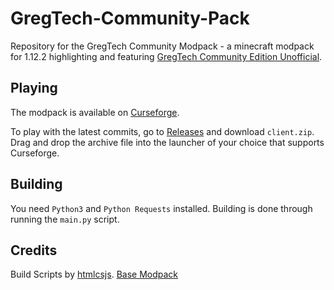 # GregTech-Community-Pack

Repository for the GregTech Community Modpack - a minecraft modpack for 1.12.2 highlighting and featuring [GregTech Community Edition Unofficial](https://github.com/GregTechCEu/GregTech).

## Playing

The modpack is available on [Curseforge](https://www.curseforge.com/minecraft/modpacks/gregtech-community-pack-gcp-nuclearcraft-edition).

To play with the latest commits, go to [Releases](https://github.com/joendter/GregTech-Community-Pack-Nuclearcraft-Edition/releases) and download `client.zip`.
Drag and drop the archive file into the launcher of your choice that supports Curseforge.

## Building

You need `Python3` and `Python Requests` installed. Building is done through running the `main.py` script.

## Credits

Build Scripts by [htmlcsjs](https://github.com/htmlcsjs).
[Base Modpack](https://github.com/GregTechCEu/GregTech-Community-Pack)
